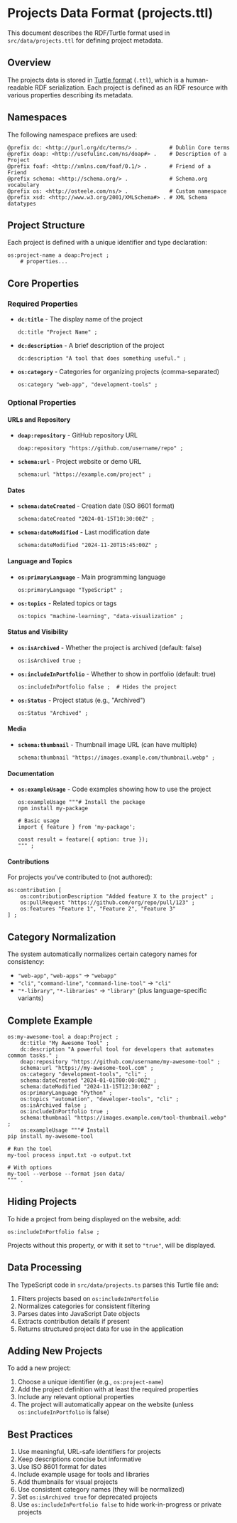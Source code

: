 # Projects Data Format (projects.ttl)

This document describes the RDF/Turtle format used in `src/data/projects.ttl` for defining project metadata.

## Overview

The projects data is stored in [Turtle format](https://www.w3.org/TR/turtle/) (`.ttl`), which is a human-readable RDF serialization. Each project is defined as an RDF resource with various properties describing its metadata.

## Namespaces

The following namespace prefixes are used:

```turtle
@prefix dc: <http://purl.org/dc/terms/> .          # Dublin Core terms
@prefix doap: <http://usefulinc.com/ns/doap#> .    # Description of a Project
@prefix foaf: <http://xmlns.com/foaf/0.1/> .       # Friend of a Friend
@prefix schema: <http://schema.org/> .             # Schema.org vocabulary
@prefix os: <http://osteele.com/ns/> .             # Custom namespace
@prefix xsd: <http://www.w3.org/2001/XMLSchema#> . # XML Schema datatypes
```

## Project Structure

Each project is defined with a unique identifier and type declaration:

```turtle
os:project-name a doap:Project ;
    # properties...
```

## Core Properties

### Required Properties

- **`dc:title`** - The display name of the project
  ```turtle
  dc:title "Project Name" ;
  ```

- **`dc:description`** - A brief description of the project
  ```turtle
  dc:description "A tool that does something useful." ;
  ```

- **`os:category`** - Categories for organizing projects (comma-separated)
  ```turtle
  os:category "web-app", "development-tools" ;
  ```

### Optional Properties

#### URLs and Repository

- **`doap:repository`** - GitHub repository URL
  ```turtle
  doap:repository "https://github.com/username/repo" ;
  ```

- **`schema:url`** - Project website or demo URL
  ```turtle
  schema:url "https://example.com/project" ;
  ```

#### Dates

- **`schema:dateCreated`** - Creation date (ISO 8601 format)
  ```turtle
  schema:dateCreated "2024-01-15T10:30:00Z" ;
  ```

- **`schema:dateModified`** - Last modification date
  ```turtle
  schema:dateModified "2024-11-20T15:45:00Z" ;
  ```

#### Language and Topics

- **`os:primaryLanguage`** - Main programming language
  ```turtle
  os:primaryLanguage "TypeScript" ;
  ```

- **`os:topics`** - Related topics or tags
  ```turtle
  os:topics "machine-learning", "data-visualization" ;
  ```

#### Status and Visibility

- **`os:isArchived`** - Whether the project is archived (default: false)
  ```turtle
  os:isArchived true ;
  ```

- **`os:includeInPortfolio`** - Whether to show in portfolio (default: true)
  ```turtle
  os:includeInPortfolio false ;  # Hides the project
  ```

- **`os:Status`** - Project status (e.g., "Archived")
  ```turtle
  os:Status "Archived" ;
  ```

#### Media

- **`schema:thumbnail`** - Thumbnail image URL (can have multiple)
  ```turtle
  schema:thumbnail "https://images.example.com/thumbnail.webp" ;
  ```

#### Documentation

- **`os:exampleUsage`** - Code examples showing how to use the project
  ```turtle
  os:exampleUsage """# Install the package
  npm install my-package

  # Basic usage
  import { feature } from 'my-package';
  
  const result = feature({ option: true });
  """ ;
  ```

#### Contributions

For projects you've contributed to (not authored):

```turtle
os:contribution [
    os:contributionDescription "Added feature X to the project" ;
    os:pullRequest "https://github.com/org/repo/pull/123" ;
    os:features "Feature 1", "Feature 2", "Feature 3"
] ;
```

## Category Normalization

The system automatically normalizes certain category names for consistency:

- `"web-app"`, `"web-apps"` → `"webapp"`
- `"cli"`, `"command-line"`, `"command-line-tool"` → `"cli"`
- `"*-library"`, `"*-libraries"` → `"library"` (plus language-specific variants)

## Complete Example

```turtle
os:my-awesome-tool a doap:Project ;
    dc:title "My Awesome Tool" ;
    dc:description "A powerful tool for developers that automates common tasks." ;
    doap:repository "https://github.com/username/my-awesome-tool" ;
    schema:url "https://my-awesome-tool.com" ;
    os:category "development-tools", "cli" ;
    schema:dateCreated "2024-01-01T00:00:00Z" ;
    schema:dateModified "2024-11-15T12:30:00Z" ;
    os:primaryLanguage "Python" ;
    os:topics "automation", "developer-tools", "cli" ;
    os:isArchived false ;
    os:includeInPortfolio true ;
    schema:thumbnail "https://images.example.com/tool-thumbnail.webp" ;
    os:exampleUsage """# Install
pip install my-awesome-tool

# Run the tool
my-tool process input.txt -o output.txt

# With options
my-tool --verbose --format json data/
""" .
```

## Hiding Projects

To hide a project from being displayed on the website, add:

```turtle
os:includeInPortfolio false ;
```

Projects without this property, or with it set to `"true"`, will be displayed.

## Data Processing

The TypeScript code in `src/data/projects.ts` parses this Turtle file and:

1. Filters projects based on `os:includeInPortfolio`
2. Normalizes categories for consistent filtering
3. Parses dates into JavaScript Date objects
4. Extracts contribution details if present
5. Returns structured project data for use in the application

## Adding New Projects

To add a new project:

1. Choose a unique identifier (e.g., `os:project-name`)
2. Add the project definition with at least the required properties
3. Include any relevant optional properties
4. The project will automatically appear on the website (unless `os:includeInPortfolio` is false)

## Best Practices

1. Use meaningful, URL-safe identifiers for projects
2. Keep descriptions concise but informative
3. Use ISO 8601 format for dates
4. Include example usage for tools and libraries
5. Add thumbnails for visual projects
6. Use consistent category names (they will be normalized)
7. Set `os:isArchived true` for deprecated projects
8. Use `os:includeInPortfolio false` to hide work-in-progress or private projects